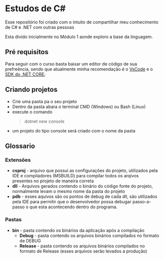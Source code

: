 # Estudos de C#

Esse repositório foi criado com o intuito de compartilhar meu conhecimento de C# e .NET com outras pessoas

Esta divido inicialmente no Módulo 1 aonde exploro a base da linguagem.

## Pré requisitos

Para seguir com o curso basta baixar um editor de código de sua prefreência, sendo que atualmente minha recomendação é o [VsCode](https://code.visualstudio.com/) e
o [SDK do .NET CORE](https://www.microsoft.com/net/learn/get-started/windows);


## Criando projetos

* Crie uma pasta pa o seu projeto
* Dentro da pasta abara o terminal CMD (Windows) ou Bash (Linux)
* execute o comando 
    > dotnet new console 
* um projeto do tipo console será criado com o nome da pasta


## Glossario

### Extensões

* **csproj** - arquivo que possui as configurações do projeto, utilizados pela IDE e compiladores (MSBUILD) para compilar todos os arqivos presentes no projeto de maneira correta
* **dll** - Arquivos gerados contendo o binário do código fonte do projeto, normalmente levam o mesmo nome da pasta do projeto
* **pdb** - esses aquivos são os pontos de debug de cada dll, são utilizados pela IDE para permitir que o desenvolvedor possa debugar passo-a-passo o que esta acontecendo dentro do programa.

### Pastas

* **bin** - pasta contendo os binários da aplicação após a compilação
    * **Debug** - pasta contendo os arquivos binários compilados no formato de DEBUG
    * **Release** - pasta contendo os arquivos binários compilados no formato de Release (esses arquivos serão levados a produção)
